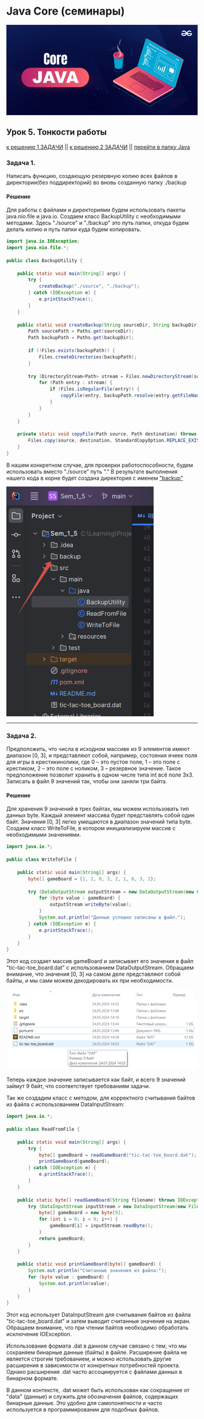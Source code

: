 ﻿# Java Core (семинары)

![picture for project](https://github.com/mrRicochet/ZanyatieGB/blob/main/Java_core_seminar5/src/main/resources/Java_core.png)

## Урок 5. Тонкости работы

[к решению 1 ЗАДАЧИ](https://github.com/mrRicochet/ZanyatieGB/Java_core_seminar5/tree/main#задача-1)  ||  [к решению 2 ЗАДАЧИ](https://github.com/mrRicochet/ZanyatieGB/Java_core_seminar5/tree/main#решение-1)  ||  [перейти в папку Java](https://github.com/mrRicochet/ZanyatieGB/Java_core_seminar5/tree/main/src/main/java)


### Задача 1.

Написать функцию, создающую резервную копию всех файлов в директории(без поддиректорий) во вновь созданную папку ./backup

#### Решение

Для работы с файлами и директориями будем использовать пакеты java.nio.file и java.io. Создаем класс BackupUtility с необходимыми методами.
Здесь "./source" и "./backup" это путь папки, откуда будем делать копию и путь папки куда будем копировать.

```java
import java.io.IOException;
import java.nio.file.*;

public class BackupUtility {

    public static void main(String[] args) {
        try {
            createBackup("./source", "./backup");
        } catch (IOException e) {
            e.printStackTrace();
        }
    }

    public static void createBackup(String sourceDir, String backupDir) throws IOException {
        Path sourcePath = Paths.get(sourceDir);
        Path backupPath = Paths.get(backupDir);

        if (!Files.exists(backupPath)) {
            Files.createDirectories(backupPath);
        }

        try (DirectoryStream<Path> stream = Files.newDirectoryStream(sourcePath)) {
            for (Path entry : stream) {
                if (Files.isRegularFile(entry)) {
                    copyFile(entry, backupPath.resolve(entry.getFileName()));
                }
            }
        }
    }

    private static void copyFile(Path source, Path destination) throws IOException {
        Files.copy(source, destination, StandardCopyOption.REPLACE_EXISTING);
    }
}

```

В нашем конкретном случае, для проверки работоспособности, будем использовать вместо "./source" путь "."
В результате выполнения нашего кода в корне будет создана директория с именем ["backup"](https://github.com/mrRicochet/ZanyatieGB/Java_core_seminar5/tree/main/backup)

![Backup_folder](https://github.com/mrRicochet/ZanyatieGB/blob/main/Java_core_seminar5/src/main/resources/Backup.png)

---


### Задача 2.

Предположить, что числа в исходном массиве из 9 элементов имеют диапазон [0, 3], и представляют собой, например, 
состояния ячеек поля для игры в крестикинолики, где 0 – это пустое поле, 1 – это поле с крестиком, 2 – это поле с ноликом, 3 – резервное значение. 
Такое предположение позволит хранить в одном числе типа int всё поле 3х3. Записать в файл 9 значений так, чтобы они заняли три байта.

#### Решение

Для хранения 9 значений в трех байтах, мы можем использовать тип данных byte. 
Каждый элемент массива будет представлять собой один байт. Значения [0, 3] легко умещаются в диапазон значений типа byte.
Создаем класс WriteToFile, в котором инициализируем массив с необходимыми значениями.

```java
import java.io.*;

public class WriteToFile {

    public static void main(String[] args) {
        byte[] gameBoard = {1, 2, 0, 3, 2, 1, 0, 3, 2};

        try (DataOutputStream outputStream = new DataOutputStream(new FileOutputStream("tic-tac-toe_board.dat"))) {
            for (byte value : gameBoard) {
                outputStream.writeByte(value);
            }
            System.out.println("Данные успешно записаны в файл.");
        } catch (IOException e) {
            e.printStackTrace();
        }
    }
}

```
Этот код создает массив gameBoard и записывает его значения в файл "tic-tac-toe_board.dat" с использованием DataOutputStream. 
Обращаем внимание, что значения [0, 3] на самом деле представляют собой байты, и мы сами можем декодировать их при необходимости.

![Size_for_tic-tac-toe_board](https://github.com/mrRicochet/ZanyatieGB/blob/main/Java_core_seminar5/src/main/resources/size_for_tic-tac-toe_board.png)

Теперь каждое значение записывается как байт, и всего 9 значений займут 9 байт, что соответствует требованиям задачи. 


Так же создадим класс с методом, для корректного считывания байтов из файла с использованием DataInputStream:

```java
import java.io.*;

public class ReadFromFile {

    public static void main(String[] args) {
        try {
            byte[] gameBoard = readGameBoard("tic-tac-toe_board.dat");
            printGameBoard(gameBoard);
        } catch (IOException e) {
            e.printStackTrace();
        }
    }

    public static byte[] readGameBoard(String filename) throws IOException {
        try (DataInputStream inputStream = new DataInputStream(new FileInputStream(filename))) {
            byte[] gameBoard = new byte[9];
            for (int i = 0; i < 9; i++) {
                gameBoard[i] = inputStream.readByte();
            }
            return gameBoard;
        }
    }

    public static void printGameBoard(byte[] gameBoard) {
        System.out.println("Считанные значения из файла:");
        for (byte value : gameBoard) {
            System.out.println(value);
        }
    }
}

```

Этот код использует DataInputStream для считывания байтов из файла "tic-tac-toe_board.dat" и затем выводит считанные значения на экран. 
Обращаем внимание, что при чтении байтов необходимо обработать исключение IOException.

Использование формата .dat в данном случае связано с тем, что мы сохраняем бинарные данные (байты) в файле. 
Расширение файла не является строгим требованием, и можно использовать другие расширения в зависимости от конкретных потребностей проекта. 
Однако расширение .dat часто ассоциируется с файлами данных в бинарном формате.

В данном контексте, .dat может быть использован как сокращение от "data" (данные) и служить для обозначения файлов, содержащих бинарные данные. Это удобно для самопонятности и часто используется в программировании для подобных файлов.


